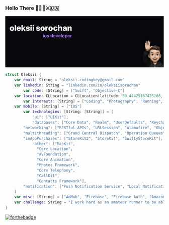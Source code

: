 ### Hello There 👨🏻‍💻⚔️🇺🇦

<img align='center' src="Untitled.png">

<!--
**oleksiiswift/oleksiiswift** is a ✨ _special_ ✨ repository because its `README.md` (this file) appears on your GitHub profile.

Here are some ideas to get you started:

- 🔭 I’m currently working on ...
- 🌱 I’m currently learning ...
- 👯 I’m looking to collaborate on ...
- 🤔 I’m looking for help with ...
- 💬 Ask me about ...
- 📫 How to reach me: ...
- 😄 Pronouns: ...
- ⚡ Fun fact: ...
-->

```swift
struct Oleksii {
	var email: String = "oleksii.codingkey@gmail.com"
	var linkedin: String = "linkedin.com/in/oleksiisorochan"
    	var code: [String] = ["Swift", "Objective-C"]
	var location: CLLocation = CLLocation(latitude: 50.44425167425206, longitude: 30.496931776896034)
    	var interests: [String] = ["Coding", "Photography", "Running", "Apple"]
	var mobile: [String] = ["IOS"]
    	var technologies: [String: [String]] = [
        	"ui": ["UIKit"],
        	"databases": ["Core Data", "Realm", "UserDefaults", "Keychain"],
		"networking": ["RESTful APIs", "URLSession", "Alamofire", "ObjectMapper"],
		"multithreading": ["Grand Central Dispatch", "Operation Queues", "Concurrency", "Async/Await"],
		"inAppPurchases": ["StoreKit2", "StoreKit", "SwiftyStoreKit"],
	        "other": ["MapKit",
			  "Core Location",
			  "AVFoundation",
			  "Core Animation",
			  "Photos Framework",
			  "Core Telephony",
			  "CallKit",
			  "Contacts Framework"],
		"notification": ["Push Notification Service", "Local Notifications", "User Notifications Framework"],		 
    ]
    var misc: [String] = ["AdMob", "Firebase", "Firebase Auth", "Amazon S3"]
    var challenge: String = "I work hard as an amateur runner to be able to run a marathon"
}
```

[![forthebadge](https://forthebadge.com/images/badges/made-with-swift.svg)](https://forthebadge.com)


